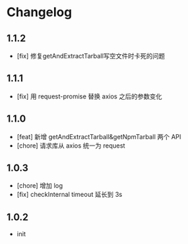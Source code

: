 # Changelog

## 1.1.2

- [fix] 修复getAndExtractTarball写空文件时卡死的问题

## 1.1.1

- [fix] 用 request-promise 替换 axios 之后的参数变化

## 1.1.0

- [feat] 新增 getAndExtractTarball&getNpmTarball 两个 API
- [chore] 请求库从 axios 统一为 request

## 1.0.3

- [chore] 增加 log
- [fix] checkInternal timeout 延长到 3s

## 1.0.2

- init
